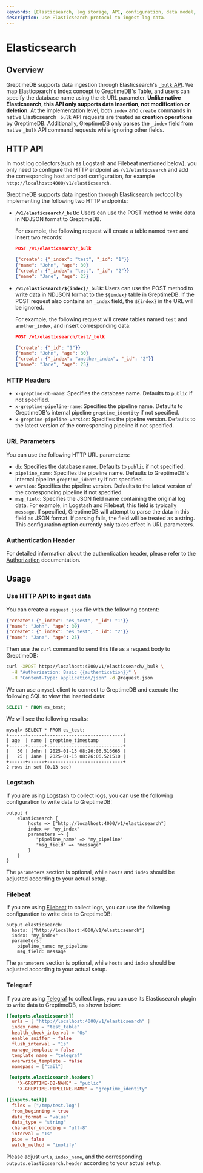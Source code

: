 ```yaml
---
keywords: [Elasticsearch, log storage, API, configuration, data model, telegraf, logstash, filebeat]
description: Use Elasticsearch protocol to ingest log data.
---
```


# Elasticsearch

## Overview

GreptimeDB supports data ingestion through Elasticsearch's [`_bulk` API](https://www.elastic.co/guide/en/elasticsearch/reference/current/docs-bulk.html). We map Elasticsearch's Index concept to GreptimeDB's Table, and users can specify the database name using the `db` URL parameter. **Unlike native Elasticsearch, this API only supports data insertion, not modification or deletion**. At the implementation level, both `index` and `create` commands in native Elasticsearch `_bulk` API requests are treated as **creation operations** by GreptimeDB. Additionally, GreptimeDB only parses the `_index` field from native `_bulk` API command requests while ignoring other fields.

## HTTP API

In most log collectors(such as Logstash and Filebeat mentioned below), you only need to configure the HTTP endpoint as `/v1/elasticsearch` and add the corresponding host and port configuration, for example `http://localhost:4000/v1/elasticsearch`.

GreptimeDB supports data ingestion through Elasticsearch protocol by implementing the following two HTTP endpoints:

- **`/v1/elasticsearch/_bulk`**: Users can use the POST method to write data in NDJSON format to GreptimeDB.

  For example, the following request will create a table named `test` and insert two records:

  ```json
  POST /v1/elasticsearch/_bulk

  {"create": {"_index": "test", "_id": "1"}}
  {"name": "John", "age": 30}
  {"create": {"_index": "test", "_id": "2"}}
  {"name": "Jane", "age": 25}
  ```

- **`/v1/elasticsearch/${index}/_bulk`**: Users can use the POST method to write data in NDJSON format to the `${index}` table in GreptimeDB. If the POST request also contains an `_index` field, the `${index}` in the URL will be ignored.

  For example, the following request will create tables named `test` and `another_index`, and insert corresponding data:

  ```json
  POST /v1/elasticsearch/test/_bulk

  {"create": {"_id": "1"}}
  {"name": "John", "age": 30}
  {"create": {"_index": "another_index", "_id": "2"}}
  {"name": "Jane", "age": 25}
  ```

### HTTP Headers

- `x-greptime-db-name`: Specifies the database name. Defaults to `public` if not specified.
- `x-greptime-pipeline-name`: Specifies the pipeline name. Defaults to GreptimeDB's internal pipeline `greptime_identity` if not specified.
- `x-greptime-pipeline-version`: Specifies the pipeline version. Defaults to the latest version of the corresponding pipeline if not specified.

### URL Parameters

You can use the following HTTP URL parameters:

- `db`: Specifies the database name. Defaults to `public` if not specified.
- `pipeline_name`: Specifies the pipeline name. Defaults to GreptimeDB's internal pipeline `greptime_identity` if not specified.
- `version`: Specifies the pipeline version. Defaults to the latest version of the corresponding pipeline if not specified.
- `msg_field`: Specifies the JSON field name containing the original log data. For example, in Logstash and Filebeat, this field is typically `message`. If specified, GreptimeDB will attempt to parse the data in this field as JSON format. If parsing fails, the field will be treated as a string. This configuration option currently only takes effect in URL parameters.

### Authentication Header

For detailed information about the authentication header, please refer to the [Authorization](/user-guide/protocols/http.md#authentication) documentation.

## Usage

### Use HTTP API to ingest data

You can create a `request.json` file with the following content:

```json
{"create": {"_index": "es_test", "_id": "1"}}
{"name": "John", "age": 30}
{"create": {"_index": "es_test", "_id": "2"}}
{"name": "Jane", "age": 25}
```

Then use the `curl` command to send this file as a request body to GreptimeDB:

```bash
curl -XPOST http://localhost:4000/v1/elasticsearch/_bulk \
  -H "Authorization: Basic {{authentication}}" \
  -H "Content-Type: application/json" -d @request.json
```

We can use a `mysql` client to connect to GreptimeDB and execute the following SQL to view the inserted data:

```sql
SELECT * FROM es_test;
```

We will see the following results:

```
mysql> SELECT * FROM es_test;
+------+------+----------------------------+
| age  | name | greptime_timestamp         |
+------+------+----------------------------+
|   30 | John | 2025-01-15 08:26:06.516665 |
|   25 | Jane | 2025-01-15 08:26:06.521510 |
+------+------+----------------------------+
2 rows in set (0.13 sec)
```

### Logstash

If you are using [Logstash](https://www.elastic.co/logstash) to collect logs, you can use the following configuration to write data to GreptimeDB:

```
output {
    elasticsearch {
        hosts => ["http://localhost:4000/v1/elasticsearch"]
        index => "my_index"
        parameters => {
           "pipeline_name" => "my_pipeline"
           "msg_field" => "message"
        }
    }
}
```

The `parameters` section is optional, while `hosts` and `index` should be adjusted according to your actual setup.

### Filebeat

If you are using [Filebeat](https://github.com/elastic/beats/tree/main/filebeat) to collect logs, you can use the following configuration to write data to GreptimeDB:

```
output.elasticsearch:
  hosts: ["http://localhost:4000/v1/elasticsearch"]
  index: "my_index"
  parameters:
    pipeline_name: my_pipeline
    msg_field: message
```

The `parameters` section is optional, while `hosts` and `index` should be adjusted according to your actual setup.

### Telegraf

If you are using [Telegraf](https://github.com/influxdata/telegraf) to collect logs, you can use its Elasticsearch plugin to write data to GreptimeDB, as shown below:

```toml
[[outputs.elasticsearch]]
  urls = [ "http://localhost:4000/v1/elasticsearch" ]
  index_name = "test_table"
  health_check_interval = "0s"
  enable_sniffer = false
  flush_interval = "1s"
  manage_template = false
  template_name = "telegraf"
  overwrite_template = false
  namepass = ["tail"]

 [outputs.elasticsearch.headers]
    "X-GREPTIME-DB-NAME" = "public"
    "X-GREPTIME-PIPELINE-NAME" = "greptime_identity"

[[inputs.tail]]
  files = ["/tmp/test.log"]
  from_beginning = true
  data_format = "value"
  data_type = "string"
  character_encoding = "utf-8"
  interval = "1s"
  pipe = false
  watch_method = "inotify"
```

Please adjust `urls`, `index_name`, and the corresponding `outputs.elasticsearch.header` according to your actual setup.
